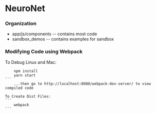 # NeuroNet
### Organization
* app/js/components -- contains most code
* sandbox_demos -- contains examples for sandbox

### Modifying Code using Webpack
To Debug Linux and Mac:
````
    npm install
    yarn start
```
    ...then go to http://localhost:8080/webpack-dev-server/ to view compiled code

To Create Dist Files:
```
    webpack
```

